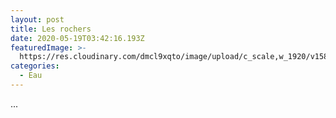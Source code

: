 ```yaml
---
layout: post
title: Les rochers
date: 2020-05-19T03:42:16.193Z
featuredImage: >-
  https://res.cloudinary.com/dmcl9xqto/image/upload/c_scale,w_1920/v1589859686/IMG_20190724_205527_1_gbkmpu.jpg
categories:
  - Eau
---
```

...
